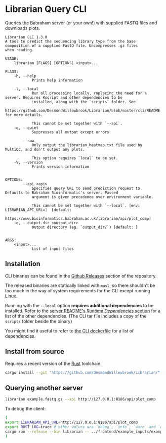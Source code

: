 # Librarian Query CLI

Queries the Babraham server (or your own!) with supplied FASTQ files and downloads plots.

```
Librarian CLI 1.3.0
A tool to predict the sequencing library type from the base composition of a supplied FastQ file. Uncompresses .gz files
when reading.

USAGE:
    librarian [FLAGS] [OPTIONS] <input>...

FLAGS:
    -h, --help       
            Prints help information

    -l, --local      
            Run all processing locally, replacing the need for a server. Requires Rscript and other dependencies to be
            installed, along with the `scripts` folder. See
            https://github.com/DesmondWillowbrook/Librarian/blob/master/cli/README.md for more details.
            
            This cannot be set together with `--api`.
    -q, --quiet      
            Suppresses all output except errors

        --raw        
            Only output the librarian_heatmap.txt file used by MultiQC, and don't output any plots.
            
            This option requires `local` to be set.
    -V, --version    
            Prints version information


OPTIONS:
        --api <api>                  
            Specifies query URL to send prediction request to. Defaults to Babraham Bioinformatic's server. Passed
            argument is given precedence over environment variable.
            
            This cannot be set together with `--local`. [env: LIBRARIAN_API_URL=]  [default:
            https://www.bioinformatics.babraham.ac.uk/librarian/api/plot_comp]
    -o, --output-dir <output-dir>    
            Output directory (eg. `output_dir/`) [default: ]


ARGS:
    <input>...    
            List of input files
```

## Installation

CLI binaries can be found in the [Github Releases](https://github.com/DesmondWillowbrook/Librarian/releases) section of the repository.

The released binaries are statically linked with `musl`, so there shouldn't be too much in the way of system requirements for the CLI except running Linux.

Running with the `--local` option **requires additional dependencies** to be installed. Refer to the [server README's *Runtime Dependencies* section](../server/README.md#runtime-dependencies) for a list of the other dependencies. (The CLI tar file includes a copy of the `scripts` folder beside the binary)

You might find it useful to refer to [the CLI dockerfile](../local-cli.dockerfile) for a list of dependencies.

## Install from source
Requires a recent version of the [Rust](https://rust-lang.org) toolchain. 
```bash
cargo install --git "https://github.com/DesmondWillowbrook/Librarian/" cli
```

## Querying another server
```bash
librarian example.fastq.gz --api http://127.0.0.1:8186/api/plot_comp
```

To debug the client:
```bash
(
export LIBRARIAN_API_URL=http://127.0.0.1:8186/api/plot_comp
export RUST_LOG=trace # other values are `debug`, `info`, `warn` and `error` - default is `info`
cargo run --release --bin librarian -- ../frontend/example_inputs/example_inputs/*
)
```
